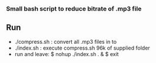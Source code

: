### Small bash script to reduce bitrate of .mp3 file

## Run
- ./compress.sh <bitrate> <folder> : convert all .mp3 files in <folder> to <bitrate>
- ./index.sh <folder> : execute compress.sh 96k <all-sub-folder> of supplied folder
- run and leave: 
  $ nohup ./index.sh . &
  $ exit
